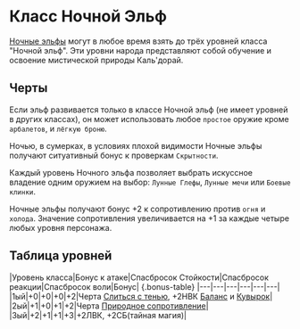# Класс Ночной Эльф

<plate type="class" name="Ночной эльф" subtype="Класс" img="nightelves.png"
hitdice="d8" sp1="2+ИНТМОДx4" sp="2+ИНТМОД" skills="Карабканье, Концентрация, Приручение, Слух, Проницательность, Чары, Внимание, Скрытность, Выживание">
[Ночные эльфы](../nightelves.md) могут в любое время взять до трёх уровней класса "Ночной эльф". Эти уровни народа представляют собой обучение и освоение мистической природы Каль'дорай.
</plate>

## Черты

<plate name="Владение снаряжением" subtype="Черта" img="weaponsmith.png">

  Если эльф развивается только в классе Ночной эльф (не имеет уровней в других классах), он может использовать любое `простое` оружие кроме `арбалетов`, и `лёгкую броню`.
</plate>

<plate name="Слиться с тенью" subtype="Черта" img="shadowmelt.png" stats="+10НВК">

 Ночью, в сумерках, в условиях плохой видимости Ночные эльфы получают ситуативный бонус к проверкам `Скрытности`.
</plate>
<plate name="Бонусное владение оружием" subtype="Черта" img="weaponspec.png">

  Каждый уровень Ночного эльфа позволяет выбрать искуссное владение одним оружием на выбор: `Лунные Глефы`, `Лунные мечи` или `Боевые клинки`.
</plate>
<plate name="Природное сопротивление" subtype="Черта" img="natureresistance.png">

 Ночные эльфы получают бонус +2 к сопротивлению против `огня` и `холода`. Значение сопротивления увеличивается на +1 за каждые четыре любых уровня персонажа.
</plate>


## Таблица уровней

|Уровень класса|Бонус к атаке|Спасбросок Стойкости|Спасбросок реакции|Спасбросок воли|Бонус| {.bonus-table}
|---|---|---|---|---|---|
|1ый|+0|+0|+0|+2|Черта [Слиться с тенью](#Слиться-с-тенью), +2НВК [Баланс](../skills/balance.md) и [Кувырок](../skills/tumple.md)|
|2ый|+1|+0|+1|+2|Черта [Природное сопротивление](#Природное-сопротивление)|
|3ый|+2|+1|+1|+3|+2ЛВК, +2СБ(тайная магия)|